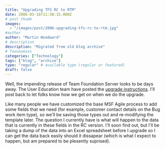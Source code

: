 ```yaml
---
title: "Upgrading TFS RC to RTM"
date: 2006-03-16T11:38:15.000Z
# post thumb
images:
  - "/images/post/2006-upgrading-tfs-rc-to-rtm.jpg"
#author
author: "Martin Woodward"
# description
description: "Migrated from old blog archive"
# Taxonomies
categories: ["Technology"]
tags: ["blog", "archive"]
type: "regular" # available type (regular or featured)
draft: false
---
```


Well, the impending release of Team Foundation Server looks to be days away.  The User Education team have posted the [upgrade instructions](http://blogs.msdn.com/vstsue/archive/2006/03/15/552130.aspx).  I'll post back to let folks know how we get on when we do the upgrade.  

Like many people we have customized the base MSF Agile process to add some fields that we need (for example, customer contact details on the Bug work item type), so we'll be saving those types out and re-modifying the template later.  The question I currently have is what will happen to the data that is currently in these fields in the RC version.  I'll soon find out, but I'll be taking a dump of the data into an Excel spreadsheet before I upgrade so I can get the data back easily should it dissapear (which is what I expect to happen, but am prepared to be plesently suprised).